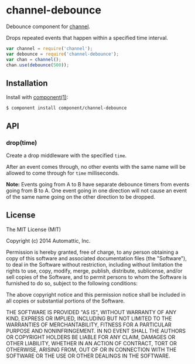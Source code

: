 # channel-debounce

Debounce component for [channel](https://github.com/component/channel).

Drops repeated events that happen within a specified time interval.

```javascript
var channel = require('channel');
var debounce = require('channel-debounce');
var chan = channel();
chan.use(debounce(500));
```

## Installation

  Install with [component(1)](http://component.io):

    $ component install component/channel-debounce

## API

### drop(time)

Create a drop middleware with the specified `time`.

After an event comes through, no other events with the same name will be allowed to come through for `time` milliseconds.

**Note:** Events going from A to B have separate debounce timers from events going from B to A. One event going in one direction will not cause an event of the same name going on the other direction to be dropped.

## License

  The MIT License (MIT)

  Copyright (c) 2014 Automattic, Inc.

  Permission is hereby granted, free of charge, to any person obtaining a copy
  of this software and associated documentation files (the "Software"), to deal
  in the Software without restriction, including without limitation the rights
  to use, copy, modify, merge, publish, distribute, sublicense, and/or sell
  copies of the Software, and to permit persons to whom the Software is
  furnished to do so, subject to the following conditions:

  The above copyright notice and this permission notice shall be included in
  all copies or substantial portions of the Software.

  THE SOFTWARE IS PROVIDED "AS IS", WITHOUT WARRANTY OF ANY KIND, EXPRESS OR
  IMPLIED, INCLUDING BUT NOT LIMITED TO THE WARRANTIES OF MERCHANTABILITY,
  FITNESS FOR A PARTICULAR PURPOSE AND NONINFRINGEMENT. IN NO EVENT SHALL THE
  AUTHORS OR COPYRIGHT HOLDERS BE LIABLE FOR ANY CLAIM, DAMAGES OR OTHER
  LIABILITY, WHETHER IN AN ACTION OF CONTRACT, TORT OR OTHERWISE, ARISING FROM,
  OUT OF OR IN CONNECTION WITH THE SOFTWARE OR THE USE OR OTHER DEALINGS IN
  THE SOFTWARE.
